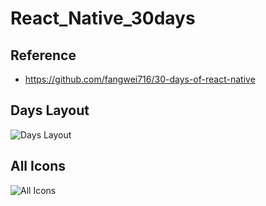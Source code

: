 # React_Native_30days

## Reference

- https://github.com/fangwei716/30-days-of-react-native

## Days Layout

![Days Layout](https://i.imgur.com/Mk2roZY.png)

## All Icons

![All Icons](https://i.imgur.com/0ZX2bj7.png)
